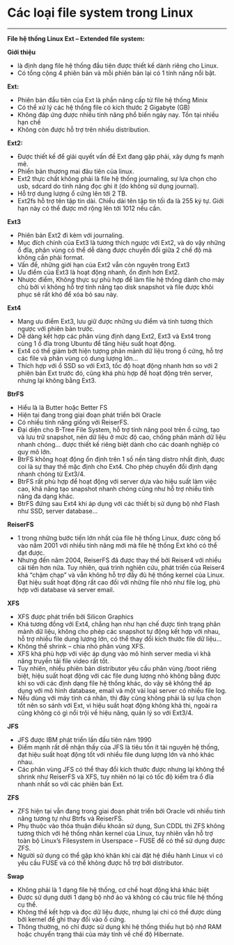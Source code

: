 # Các loại file system trong Linux
___
**File hệ thống Linux Ext – Extended file system:**

**Giới thiệu**
- là định dạng file hệ thống đầu tiên được thiết kế dành riêng cho Linux.
- Có tổng cộng 4 phiên bản và mỗi phiên bản lại có 1 tính năng nổi bật.

**Ext:**
- Phiên bản đầu tiên của Ext là phần nâng cấp từ file hệ thống Minix
- Có thể xử lý các hệ thống file có kích thước 2 Gigabyte (GB)
- Không đáp ứng được nhiều tính năng phổ biến ngày nay. Tồn tại nhiều hạn chế
- Không còn được hỗ trợ trên nhiều distribution.

**Ext2:**
- Được thiết kế để giải quyết vấn đề Ext đang gặp phải, xây dựng fs mạnh mẽ.
- Phiển bản thương mai đâu tiên của linux.
- Ext2 thực chất không phải là file hệ thống journaling, sự lựa chọn cho usb, sdcard do tính năng đọc ghi ít (do không sử dụng journal).
- Hỗ trợ dung lượng ổ cứng lên tới 2 TB.
- Ext2fs hỗ trợ tên tập tin dài. Chiều dài tên tập tin tối đa là 255 ký tự. Giới hạn này có thể được mở rộng lên tới 1012 nếu cần.

**Ext3**
- Phiên bản Ext2 đi kèm với journaling.
- Mục đích chính của Ext3 là tương thích ngược với Ext2, và do vậy những ổ đĩa, phân vùng có thể dễ dàng được chuyển đổi giữa 2 chế độ mà không cần phải format.
- Vấn đề, những giới hạn của Ext2 vẫn còn nguyên trong Ext3
- Ưu điểm của Ext3 là hoạt động nhanh, ổn định hơn Ext2.
- Nhược điểm, Không thực sự phù hợp để làm file hệ thống dành cho máy chủ bởi vì không hỗ trợ tính năng tạo disk snapshot và file được khôi phục sẽ rất khó để xóa bỏ sau này.

**Ext4**
- Mang ưu điểm Ext3, lưu giữ được những ưu điểm và tính tương thích ngược với phiên bản trước.
- Dễ dàng kết hợp các phân vùng định dạng Ext2, Ext3 và Ext4 trong cùng 1 ổ đĩa trong Ubuntu để tăng hiệu suất hoạt động.
- Ext4 có thể giảm bớt hiện tượng phân mảnh dữ liệu trong ổ cứng, hỗ trợ các file và phân vùng có dung lượng lớn...
- Thích hợp với ổ SSD so với Ext3, tốc độ hoạt động nhanh hơn so với 2 phiên bản Ext trước đó, cũng khá phù hợp để hoạt động trên server, nhưng lại không bằng Ext3.

**BtrFS**
- Hiểu là là Butter hoặc Better FS
- Hiện tại đang trong giai đoạn phát triển bởi Oracle
- Có nhiều tính năng giống với ReiserFS.
- Đại diện cho B-Tree File System, hỗ trợ tính năng pool trên ổ cứng, tạo và lưu trữ snapshot, nén dữ liệu ở mức độ cao, chống phân mảnh dữ liệu nhanh chóng... được thiết kế riêng biệt dành cho các doanh nghiệp có quy mô lớn.
- BtrFS không hoạt động ổn định trên 1 số nền tảng distro nhất định, được coi là sự thay thế mặc định cho Ext4. Cho phép chuyển đổi định dạng nhanh chóng từ Ext3/4.
- BtrFS rất phù hợp để hoạt động với server dựa vào hiệu suất làm việc cao, khả năng tạo snapshot nhanh chóng cũng như hỗ trợ nhiều tính năng đa dạng khác.
- BtrFS đứng sau Ext4 khi áp dụng với các thiết bị sử dụng bộ nhớ Flash như SSD, server database...

**ReiserFS**
- 1 trong những bước tiến lớn nhất của file hệ thống Linux, được công bố vào năm 2001 với nhiều tính năng mới mà file hệ thống Ext khó có thể đạt được.
- Nhưng đến năm 2004, ReiserFS đã được thay thế bởi Reiser4 với nhiều cải tiến hơn nữa. Tuy nhiên, quá trình nghiên cứu, phát triển của Reiser4 khá “chậm chạp” và vẫn không hỗ trợ đầy đủ hệ thống kernel của Linux. Đạt hiệu suất hoạt động rất cao đối với những file nhỏ như file log, phù hợp với database và server email.

**XFS**
- XFS được phát triển bởi Silicon Graphics
- Khá tương đồng với Ext4, chẳng hạn như hạn chế được tình trạng phân mảnh dữ liệu, không cho phép các snapshot tự động kết hợp với nhau, hỗ trợ nhiều file dung lượng lớn, có thể thay đổi kích thước file dữ liệu...
- Không thể shrink – chia nhỏ phân vùng XFS.
- XFS khá phù hợp với việc áp dụng vào mô hình server media vì khả năng truyền tải file video rất tốt.
- Tuy nhiên, nhiều phiên bản distributor yêu cầu phân vùng /boot riêng biệt, hiệu suất hoạt động với các file dung lượng nhỏ không bằng được khi so với các định dạng file hệ thống khác, do vậy sẽ không thể áp dụng với mô hình database, email và một vài loại server có nhiều file log.
- Nếu dùng với máy tính cá nhân, thì đây cũng không phải là sự lựa chọn tốt nên so sánh với Ext, vì hiệu suất hoạt động không khả thi, ngoài ra cũng không có gì nổi trội về hiệu năng, quản lý so với Ext3/4.

**JFS**
- JFS được IBM phát triển lần đầu tiên năm 1990
- Điểm mạnh rất dễ nhận thấy của JFS là tiêu tốn ít tài nguyên hệ thống, đạt hiệu suất hoạt động tốt với nhiều file dung lượng lớn và nhỏ khác nhau.
- Các phân vùng JFS có thể thay đổi kích thước được nhưng lại không thể shrink như ReiserFS và XFS, tuy nhiên nó lại có tốc độ kiểm tra ổ đĩa nhanh nhất so với các phiên bản Ext.

**ZFS**
- ZFS hiện tại vẫn đang trong giai đoạn phát triển bởi Oracle với nhiều tính năng tương tự như Btrfs và ReiserFS.
- Phụ thuộc vào thỏa thuận điều khoản sử dụng, Sun CDDL thì ZFS không tương thích với hệ thống nhân kernel của Linux, tuy nhiên vẫn hỗ trợ toàn bộ Linux’s Filesystem in Userspace – FUSE để có thể sử dụng được ZFS.
- Người sử dụng có thể gặp khó khăn khi cài đặt hệ điều hành Linux vì có yêu cầu FUSE và có thể không được hỗ trợ bởi distributor.

**Swap**
- Không phải là 1 dạng file hệ thống, cơ chế hoạt động khá khác biệt
- Được sử dụng dưới 1 dạng bộ nhớ ảo và không có cấu trúc file hệ thống cụ thể.
- Không thể kết hợp và đọc dữ liệu được, nhưng lại chỉ có thể được dùng bởi kernel để ghi thay đổi vào ổ cứng.
- Thông thường, nó chỉ được sử dụng khi hệ thống thiếu hụt bộ nhớ RAM hoặc chuyển trạng thái của máy tính về chế độ Hibernate.
